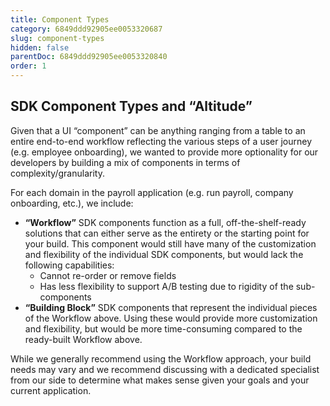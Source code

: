 ```yaml
---
title: Component Types
category: 6849ddd92905ee0053320687
slug: component-types
hidden: false
parentDoc: 6849ddd92905ee0053320840
order: 1
---
```


## SDK Component Types and “Altitude”

Given that a UI “component” can be anything ranging from a table to an entire end-to-end workflow reflecting the various steps of a user journey (e.g. employee onboarding), we wanted to provide more optionality for our developers by building a mix of components in terms of complexity/granularity.

For each domain in the payroll application (e.g. run payroll, company onboarding, etc.), we include:

- **“Workflow”** SDK components function as a full, off-the-shelf-ready solutions that can either serve as the entirety or the starting point for your build. This component would still have many of the customization and flexibility of the individual SDK components, but would lack the following capabilities:
  - Cannot re-order or remove fields
  - Has less flexibility to support A/B testing due to rigidity of the sub-components
- **“Building Block”** SDK components that represent the individual pieces of the Workflow above. Using these would provide more customization and flexibility, but would be more time-consuming compared to the ready-built Workflow above.

While we generally recommend using the Workflow approach, your build needs may vary and we recommend discussing with a dedicated specialist from our side to determine what makes sense given your goals and your current application.
